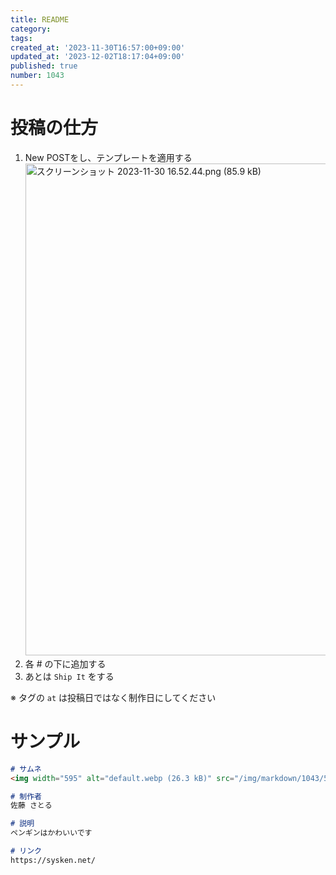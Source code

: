 ```yaml
---
title: README
category:
tags:
created_at: '2023-11-30T16:57:00+09:00'
updated_at: '2023-12-02T18:17:04+09:00'
published: true
number: 1043
---
```


# 投稿の仕方

1. New POSTをし、テンプレートを適用する
    <img width="787" alt="スクリーンショット 2023-11-30 16.52.44.png (85.9 kB)" src="/img/markdown/1043/bf1197f3-e6f9-40f0-a31b-d8fc82765324.png">
1. 各 # の下に追加する
1. あとは `Ship It` をする

※ タグの `at` は投稿日ではなく制作日にしてください

# サンプル
```markdown
# サムネ
<img width="595" alt="default.webp (26.3 kB)" src="/img/markdown/1043/5b254e23-6bc9-4302-99d5-9e7c86ef6003.webp">

# 制作者
佐藤 さとる

# 説明
ペンギンはかわいいです

# リンク
https://sysken.net/
```
